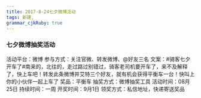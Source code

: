 ```yaml
---
title: 2017-8-24七夕微博活动 
tags: 新建,
grammar_cjkRuby: true
---
```

### 七夕微博抽奖活动 

活动平台：微博
参与方式：关注官微、转发微博、@好友三名
文案：#骑客七夕开车了#南来的，北往的，走过路过别错过，骑客老司机要开车了，来不及解释了，快上车吧！转发此条微博并艾特三个好友，就有机会获得平衡车一台！快叫上你的小伙伴一起上车了
奖品：平衡车
抽奖方式：微博抽奖工具
活动时间：08月25日
持续时间：一周
开奖时间：9月1日
领奖方式：私信地址，快递寄送奖品